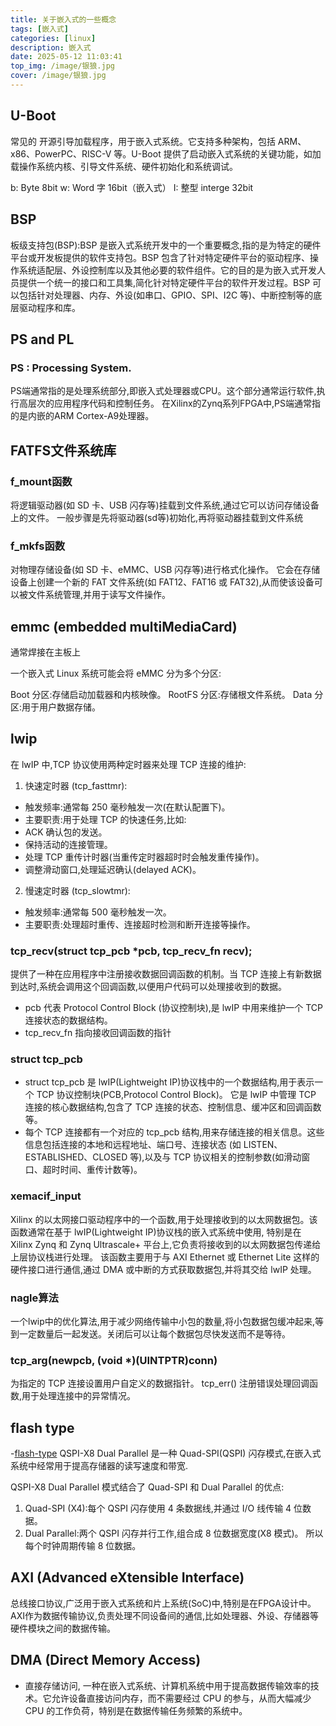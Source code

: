 ```yaml
---
title: 关于嵌入式的一些概念
tags: [嵌入式]
categories: [linux]
description: 嵌入式
date: 2025-05-12 11:03:41
top_img: /image/银狼.jpg
cover: /image/银狼.jpg
---
```



## U-Boot
常见的 开源引导加载程序，用于嵌入式系统。它支持多种架构，包括 ARM、x86、PowerPC、RISC-V 等。U-Boot 提供了启动嵌入式系统的关键功能，如加载操作系统内核、引导文件系统、硬件初始化和系统调试。

b: Byte 8bit
w: Word 字 16bit（嵌入式）
I: 整型 interge 32bit


## BSP
板级支持包(BSP):BSP 是嵌入式系统开发中的一个重要概念,指的是为特定的硬件平台或开发板提供的软件支持包。BSP 包含了针对特定硬件平台的驱动程序、操作系统适配层、外设控制库以及其他必要的软件组件。它的目的是为嵌入式开发人员提供一个统一的接口和工具集,简化针对特定硬件平台的软件开发过程。BSP 可以包括针对处理器、内存、外设(如串口、GPIO、SPI、I2C 等)、中断控制等的底层驱动程序和库。

## PS and PL
### PS : Processing System.
PS端通常指的是处理系统部分,即嵌入式处理器或CPU。这个部分通常运行软件,执行高层次的应用程序代码和控制任务。
在Xilinx的Zynq系列FPGA中,PS端通常指的是内嵌的ARM Cortex-A9处理器。



## FATFS文件系统库
### f_mount函数
将逻辑驱动器(如 SD 卡、USB 闪存等)挂载到文件系统,通过它可以访问存储设备上的文件。
一般步骤是先将驱动器(sd等)初始化,再将驱动器挂载到文件系统

### f_mkfs函数
对物理存储设备(如 SD 卡、eMMC、USB 闪存等)进行格式化操作。
它会在存储设备上创建一个新的 FAT 文件系统(如 FAT12、FAT16 或 FAT32),从而使该设备可以被文件系统管理,并用于读写文件操作。

## emmc (embedded multiMediaCard)
通常焊接在主板上

一个嵌入式 Linux 系统可能会将 eMMC 分为多个分区:

Boot 分区:存储启动加载器和内核映像。
RootFS 分区:存储根文件系统。
Data 分区:用于用户数据存储。


## lwip
在 lwIP 中,TCP 协议使用两种定时器来处理 TCP 连接的维护:
1. 快速定时器 (tcp_fasttmr):
- 触发频率:通常每 250 毫秒触发一次(在默认配置下)。
- 主要职责:用于处理 TCP 的快速任务,比如:
- ACK 确认包的发送。
- 保持活动的连接管理。
- 处理 TCP 重传计时器(当重传定时器超时时会触发重传操作)。
- 调整滑动窗口,处理延迟确认(delayed ACK)。
2. 慢速定时器 (tcp_slowtmr):
- 触发频率:通常每 500 毫秒触发一次。
- 主要职责:处理超时重传、连接超时检测和断开连接等操作。

###  tcp_recv(struct tcp_pcb *pcb, tcp_recv_fn recv);
提供了一种在应用程序中注册接收数据回调函数的机制。当 TCP 连接上有新数据到达时,系统会调用这个回调函数,以便用户代码可以处理接收到的数据。
- pcb 代表 Protocol Control Block (协议控制块),是 lwIP 中用来维护一个 TCP 连接状态的数据结构。
- tcp_recv_fn 指向接收回调函数的指针

### struct tcp_pcb
- struct tcp_pcb 是 lwIP(Lightweight IP)协议栈中的一个数据结构,用于表示一个 TCP 协议控制块(PCB,Protocol Control Block)。
它是 lwIP 中管理 TCP 连接的核心数据结构,包含了 TCP 连接的状态、控制信息、缓冲区和回调函数等。
- 每个 TCP 连接都有一个对应的 tcp_pcb 结构,用来存储连接的相关信息。这些信息包括连接的本地和远程地址、端口号、连接状态
(如 LISTEN、ESTABLISHED、CLOSED 等),以及与 TCP 协议相关的控制参数(如滑动窗口、超时时间、重传计数等)。

### xemacif_input 
Xilinx 的以太网接口驱动程序中的一个函数,用于处理接收到的以太网数据包。该函数通常在基于 lwIP(Lightweight IP)协议栈的嵌入式系统中使用,
特别是在 Xilinx Zynq 和 Zynq Ultrascale+ 平台上,它负责将接收到的以太网数据包传递给上层协议栈进行处理。
该函数主要用于与 AXI Ethernet 或 Ethernet Lite 这样的硬件接口进行通信,通过 DMA 或中断的方式获取数据包,并将其交给 lwIP 处理。

### nagle算法
一个lwip中的优化算法,用于减少网络传输中小包的数量,将小包数据包缓冲起来,等到一定数量后一起发送。关闭后可以让每个数据包尽快发送而不是等待。

### tcp_arg(newpcb, (void *)(UINTPTR)conn)
为指定的 TCP 连接设置用户自定义的数据指针。
tcp_err() 注册错误处理回调函数,用于处理连接中的异常情况。

## flash type
-[flash-type](figure/flashType.png)
QSPI-X8 Dual Parallel 是一种 Quad-SPI(QSPI) 闪存模式,在嵌入式系统中经常用于提高存储器的读写速度和带宽.

QSPI-X8 Dual Parallel 模式结合了 Quad-SPI 和 Dual Parallel 的优点:

1. Quad-SPI (X4):每个 QSPI 闪存使用 4 条数据线,并通过 I/O 线传输 4 位数据。
2. Dual Parallel:两个 QSPI 闪存并行工作,组合成 8 位数据宽度(X8 模式)。
所以每个时钟周期传输 8 位数据。


## AXI (Advanced eXtensible Interface)
总线接口协议,广泛用于嵌入式系统和片上系统(SoC)中,特别是在FPGA设计中。AXI作为数据传输协议,负责处理不同设备间的通信,比如处理器、外设、存储器等硬件模块之间的数据传输。


## DMA (Direct Memory Access) 
- 直接存储访问, 一种在嵌入式系统、计算机系统中用于提高数据传输效率的技术。它允许设备直接访问内存，而不需要经过 CPU 的参与，从而大幅减少 CPU 的工作负荷，特别是在数据传输任务频繁的系统中。
